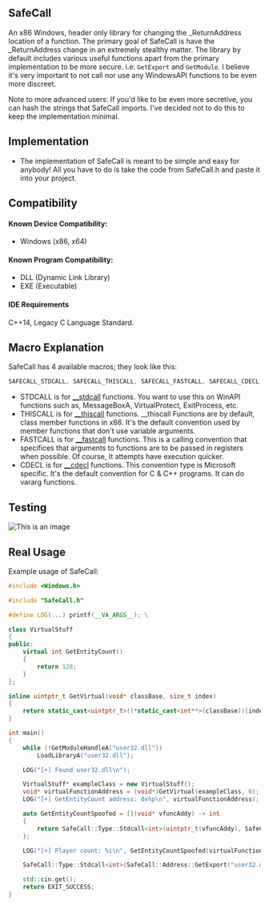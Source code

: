## SafeCall
An x86 Windows, header only library for changing the _ReturnAddress location of a function. The primary goal of SafeCall is have the _ReturnAddress change in an extremely stealthy matter. The library by default includes various useful functions apart from the primary implementation to be more secure. i.e: ```GetExport``` and ```GetModule```. I believe it's very important to not call nor use any WindowsAPI functions to be even more discreet.

Note to more advanced users: If you'd like to be even more secretive, you can hash the strings that SafeCall imports. I've decided not to do this to keep the implementation minimal.

## Implementation
- The implementation of SafeCall is meant to be simple and easy for anybody! All you have to do is take the code from SafeCall.h and paste it into your project.

## Compatibility
#### Known Device Compatibility:
- Windows (x86, x64)

#### Known Program Compatibility:
- DLL (Dynamic Link Library)
- EXE (Executable)

#### IDE Requirements
C++14, Legacy C Language Standard.

## Macro Explanation
SafeCall has 4 available macros; they look like this:
```cpp
SAFECALL_STDCALL, SAFECALL_THISCALL, SAFECALL_FASTCALL, SAFECALL_CDECL
```

- STDCALL is for [__stdcall](https://learn.microsoft.com/en-us/cpp/cpp/stdcall?view=msvc-170) functions. You want to use this on WinAPI functions such as, MessageBoxA, VirtualProtect, ExitProcess, etc.
- THISCALL is for [__thiscall](https://learn.microsoft.com/en-us/cpp/cpp/thiscall?view=msvc-170) functions. __thiscall Functions are by default, class member functions in x86. It's the default convention used by member functions that don't use variable arguments.
- FASTCALL is for [__fastcall](https://learn.microsoft.com/en-us/cpp/cpp/fastcall?view=msvc-170) functions. This is a calling convention that specifices that arguments to functions are to be passed in registers when possible. Of course, It attempts have execution quicker.
- CDECL is for [__cdecl](https://learn.microsoft.com/en-us/cpp/cpp/cdecl?view=msvc-170) functions. This convention type is Microsoft specific. It's the default convention for C & C++ programs. It can do vararg functions.

## Testing
![This is an image](https://i.imgur.com/PaDvDqv.png)

## Real Usage
Example usage of SafeCall:

```cpp
#include <Windows.h>

#include "SafeCall.h"

#define LOG(...) printf(__VA_ARGS__); \

class VirtualStuff
{
public:
    virtual int GetEntityCount()
    {
        return 128;
    }
};

inline uintptr_t GetVirtual(void* classBase, size_t index)
{
    return static_cast<uintptr_t>((*static_cast<int**>(classBase))[index]);
}

int main()
{
    while (!GetModuleHandleA("user32.dll"))
        LoadLibraryA("user32.dll");

    LOG("[+] Found user32.dll\n");

    VirtualStuff* exampleClass = new VirtualStuff();
    void* virtualFunctionAddress = (void*)GetVirtual(exampleClass, 0);
    LOG("[+] GetEntityCount address: 0x%p\n", virtualFunctionAddress);

    auto GetEntityCountSpoofed = [](void* vfuncAddy) -> int
    {
        return SafeCall::Type::Stdcall<int>(uintptr_t(vfuncAddy), SafeCall::Address::GetGadget("user32.dll"));
    };

    LOG("[+] Player count: %i\n", GetEntityCountSpoofed(virtualFunctionAddress));

    SafeCall::Type::Stdcall<int>(SafeCall::Address::GetExport("user32.dll", "MessageBoxA"), SafeCall::Address::GetGadget("user32.dll"), nullptr, "Spoofed call", "Alert", MB_OK);

    std::cin.get();
    return EXIT_SUCCESS;
}
```
